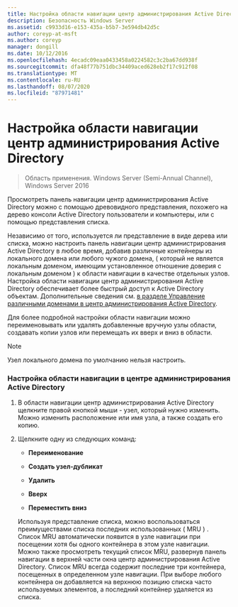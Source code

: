 ```yaml
---
title: Настройка области навигации центр администрирования Active Directory
description: Безопасность Windows Server
ms.assetid: c9933d16-e153-435a-b5b7-3e594db42d5c
author: coreyp-at-msft
ms.author: coreyp
manager: dongill
ms.date: 10/12/2016
ms.openlocfilehash: 4ecadc09eaa0433458a0224582c3c2ba67dd938f
ms.sourcegitcommit: dfa48f77b751dbc34409aced628eb2f17c912f08
ms.translationtype: MT
ms.contentlocale: ru-RU
ms.lasthandoff: 08/07/2020
ms.locfileid: "87971481"
---
```

# <a name="customize-the-active-directory-administrative-center-navigation-pane"></a>Настройка области навигации центр администрирования Active Directory

>Область применения. Windows Server (Semi-Annual Channel), Windows Server 2016

  Просмотреть панель навигации центр администрирования Active Directory можно с помощью древовидного представления, похожего на дерево консоли Active Directory пользователи и компьютеры, или с помощью представления списка.

 Независимо от того, используется ли представление в виде дерева или списка, можно настроить панель навигации центр администрирования Active Directory в любое время, добавив различные контейнеры из локального домена или любого чужого домена, \( который не является локальным доменом, имеющим установленное отношение доверия с локальным доменом \) к области навигации в качестве отдельных узлов. Настройка области навигации центр администрирования Active Directory обеспечивает более быстрый доступ к Active Directory объектам. Дополнительные сведения см. [в разделе Управление различными доменами в центр администрирования Active Directory](manage-different-domains-in-active-directory-administrative-center.md).

 Для более подробной настройки области навигации можно переименовывать или удалять добавленные вручную узлы области, создавать копии узлов или перемещать их вверх и вниз в области.

> [!NOTE]
>  Узел локального домена по умолчанию нельзя настроить.

### <a name="to-customize-the-active-directory-administrative-center-navigation-pane"></a>Настройка области навигации в центре администрирования Active Directory

1. В области навигации центр администрирования Active Directory щелкните правой кнопкой мыши \- узел, который нужно изменить. Можно изменить расположение или имя узла, а также создать его копию.

2. Щелкните одну из следующих команд:

   -   **Переименование**

   -   **Создать узел-дубликат**

   -   **Удалить**

   -   **Вверх**

   -   **Переместить вниз**

   Используя представление списка, можно воспользоваться преимуществами списка последних использованных \( MRU \) . Список MRU автоматически появится в узле навигации при посещении хотя бы одного контейнера в этом узле навигации. Можно также просмотреть текущий список MRU, развернув панель навигации в верхней части окна центр администрирования Active Directory. Список MRU всегда содержит последние три контейнера, посещенных в определенном узле навигации. При выборе любого контейнера он добавляется на верхнюю позицию списка часто используемых элементов, а последний контейнер удаляется из списка.



